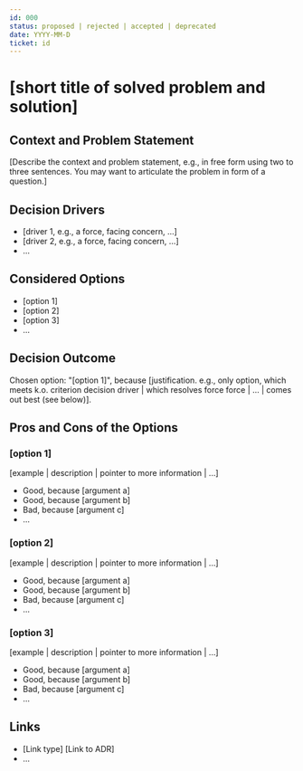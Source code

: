 ```yaml
---
id: 000
status: proposed | rejected | accepted | deprecated
date: YYYY-MM-D
ticket: id
---
```

# [short title of solved problem and solution]


## Context and Problem Statement

[Describe the context and problem statement, e.g., in free form using two to three sentences. You may want to articulate the problem in form of a question.]

## Decision Drivers <!-- optional -->

* [driver 1, e.g., a force, facing concern, …]
* [driver 2, e.g., a force, facing concern, …]
* … <!-- numbers of drivers can vary -->

## Considered Options

* [option 1]
* [option 2]
* [option 3]
* … <!-- numbers of options can vary -->

## Decision Outcome

Chosen option: "[option 1]", because [justification. e.g., only option, which meets k.o. criterion decision driver | which resolves force force | … | comes out best (see below)].

## Pros and Cons of the Options <!-- optional -->

### [option 1]

[example | description | pointer to more information | …] <!-- optional -->

* Good, because [argument a]
* Good, because [argument b]
* Bad, because [argument c]
* … <!-- numbers of pros and cons can vary -->

### [option 2]

[example | description | pointer to more information | …] <!-- optional -->

* Good, because [argument a]
* Good, because [argument b]
* Bad, because [argument c]
* … <!-- numbers of pros and cons can vary -->

### [option 3]

[example | description | pointer to more information | …] <!-- optional -->

* Good, because [argument a]
* Good, because [argument b]
* Bad, because [argument c]
* … <!-- numbers of pros and cons can vary -->

## Links <!-- optional -->

* [Link type] [Link to ADR] <!-- example: Refined by [ADR-0005](0005-example.md) -->
* … <!-- numbers of links can vary -->

<!-- markdownlint-disable-file MD013 -->